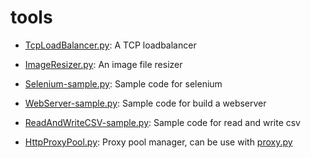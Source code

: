 # tools

* [TcpLoadBalancer.py](https://darren.code.blog/2022/08/06/write-a-tcp-loadbalancer-with-python-3-10/): A TCP loadbalancer
* [ImageResizer.py](https://darren.code.blog/2022/08/06/resize-images-with-python-3-10/): An image file resizer
* [Selenium-sample.py](https://darren.code.blog/2022/08/09/using-python-to-control-firefox-with-selenium/): Sample code for selenium
* [WebServer-sample.py](https://darren.code.blog/2022/08/10/using-python-to-write-a-web-server/): Sample code for build a webserver
* [ReadAndWriteCSV-sample.py](https://darren.code.blog/2022/08/12/write-and-read-a-csv-file-with-python-3-10/): Sample code for read and write csv

* [HttpProxyPool.py](https://darren.code.blog/2022/08/15/automatic-forward-proxy-request-to-a-proxy-pool-by-only-an-entrance/): Proxy pool manager, can be use with [proxy.py](https://github.com/abhinavsingh/proxy.py)